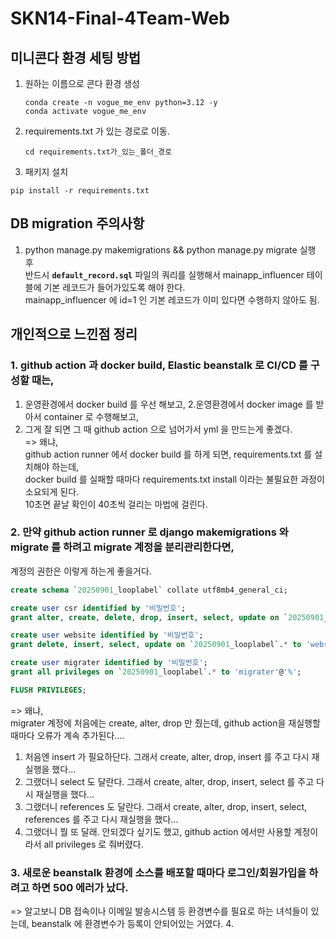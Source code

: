 # SKN14-Final-4Team-Web
## 미니콘다 환경 세팅 방법

1. 원하는 이름으로 콘다 환경 생성
    ```commandline
    conda create -n vogue_me_env python=3.12 -y
    conda activate vogue_me_env
    ```
2. requirements.txt 가 있는 경로로 이동.
   ```commandline
   cd requirements.txt가_있는_폴더_경로
   ```
3. 패키지 설치
```commandline
pip install -r requirements.txt
```

## DB migration 주의사항
1. python manage.py makemigrations && python manage.py migrate 실행 후  
   반드시 **`default_record.sql`** 파일의 쿼리를 실행해서 mainapp_influencer 테이블에 기본 레코드가 들어가있도록 해야 한다.  
   mainapp_influencer 에 id=1 인 기본 레코드가 이미 있다면 수행하지 않아도 됨.


## 개인적으로 느낀점 정리
### 1. github action 과 docker build, Elastic beanstalk 로 CI/CD 를 구성할 때는,  
   1. 운영환경에서 docker build 를 우선 해보고, 
   2.운영환경에서 docker image 를 받아서 container 로 수행해보고,
   3. 그게 잘 되면 그 때 github action 으로 넘어가서 yml 을 만드는게 좋겠다.  
      => 왜냐,  
      github action runner 에서 docker build 를 하게 되면, requirements.txt 를 설치해야 하는데,  
      docker build 를 실패할 때마다 requirements.txt install 이라는 불필요한 과정이 소요되게 된다.  
      10초면 끝날 확인이 40초씩 걸리는 마법에 걸린다.
   
### 2. 만약 github action runner 로 django makemigrations 와 migrate 를 하려고 migrate 계정을 분리관리한다면,  
   계정의 권한은 이렇게 하는게 좋을거다.   
   ```sql
   create schema `20250901_looplabel` collate utf8mb4_general_ci;
   
   create user csr identified by '비밀번호';
   grant alter, create, delete, drop, insert, select, update on `20250901_looplabel`.* to 'csr'@'%';
   
   create user website identified by '비밀번호';
   grant delete, insert, select, update on `20250901_looplabel`.* to 'website'@'%';
   
   create user migrater identified by '비밀번호';
   grant all privileges on `20250901_looplabel`.* to 'migrater'@'%';
   
   FLUSH PRIVILEGES;
   ```  
   => 왜냐,  
   migrater 계정에 처음에는 create, alter, drop 만 줬는데, github action을 재실행할 때마다 오류가 계속 추가된다....
   1. 처음엔 insert 가 필요하단다.   그래서 create, alter, drop, insert 를 주고 다시 재실행을 했다...
   2. 그랬더니 select 도 달란다.     그래서 create, alter, drop, insert, select 를 주고 다시 재실행을 했다...
   3. 그랬더니 references 도 달란다. 그래서 create, alter, drop, insert, select, references 를 주고 다시 재실행을 했다...
   4. 그랬더니 뭘 또 달래. 안되겠다 싶기도 했고, github action 에서만 사용할 계정이라서 all privileges 로 줘버렸다. 
### 3. 새로운 beanstalk 환경에 소스를 배포할 때마다 로그인/회원가입을 하려고 하면 500 에러가 났다.  
   => 알고보니 DB 접속이나 이메일 발송시스템 등 환경변수를 필요로 하는 녀석들이 있는데,  beanstalk 에 환경변수가 등록이 안되어있는 거였다.
4. 
